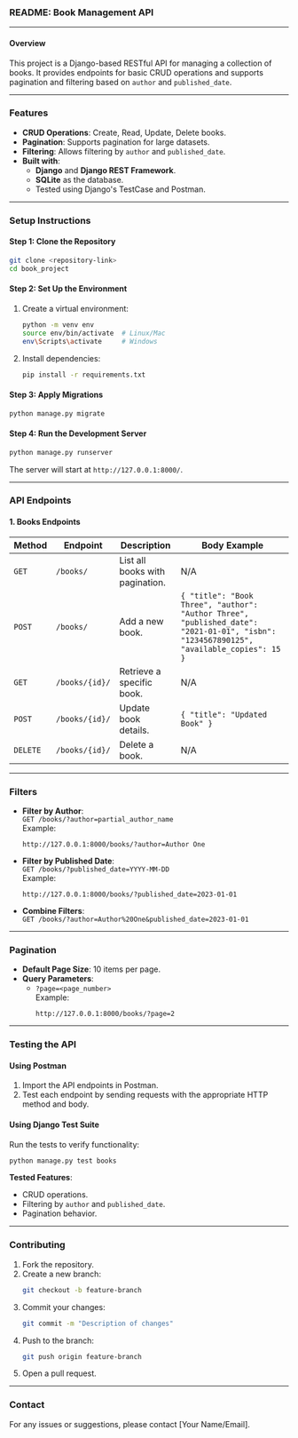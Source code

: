 ### README: Book Management API

---

#### **Overview**

This project is a Django-based RESTful API for managing a collection of books. It provides endpoints for basic CRUD operations and supports pagination and filtering based on `author` and `published_date`. 

---

### **Features**

- **CRUD Operations**: Create, Read, Update, Delete books.
- **Pagination**: Supports pagination for large datasets.
- **Filtering**: Allows filtering by `author` and `published_date`.
- **Built with**:
  - **Django** and **Django REST Framework**.
  - **SQLite** as the database.
  - Tested using Django's TestCase and Postman.

---

### **Setup Instructions**

#### **Step 1: Clone the Repository**
```bash
git clone <repository-link>
cd book_project
```

#### **Step 2: Set Up the Environment**
1. Create a virtual environment:
   ```bash
   python -m venv env
   source env/bin/activate  # Linux/Mac
   env\Scripts\activate     # Windows
   ```
2. Install dependencies:
   ```bash
   pip install -r requirements.txt
   ```

#### **Step 3: Apply Migrations**
```bash
python manage.py migrate
```

#### **Step 4: Run the Development Server**
```bash
python manage.py runserver
```

The server will start at `http://127.0.0.1:8000/`.

---

### **API Endpoints**

#### **1. Books Endpoints**

| Method   | Endpoint             | Description                   | Body Example                                                                                       |
|----------|----------------------|-------------------------------|---------------------------------------------------------------------------------------------------|
| `GET`    | `/books/`            | List all books with pagination. | N/A                                                                                               |
| `POST`   | `/books/`            | Add a new book.               | `{ "title": "Book Three", "author": "Author Three", "published_date": "2021-01-01", "isbn": "1234567890125", "available_copies": 15 }` |
| `GET`    | `/books/{id}/`       | Retrieve a specific book.      | N/A                                                                                               |
| `POST`   | `/books/{id}/`       | Update book details.           | `{ "title": "Updated Book" }`                                                                     |
| `DELETE` | `/books/{id}/`       | Delete a book.                 | N/A                                                                                               |

---

### **Filters**

- **Filter by Author**:  
  `GET /books/?author=partial_author_name`  
  Example:  
  ```http
  http://127.0.0.1:8000/books/?author=Author One
  ```

- **Filter by Published Date**:  
  `GET /books/?published_date=YYYY-MM-DD`  
  Example:  
  ```http
  http://127.0.0.1:8000/books/?published_date=2023-01-01
  ```

- **Combine Filters**:  
  `GET /books/?author=Author%20One&published_date=2023-01-01`

---

### **Pagination**

- **Default Page Size**: 10 items per page.  
- **Query Parameters**:
  - `?page=<page_number>`  
    Example:  
    ```http
    http://127.0.0.1:8000/books/?page=2
    ```

---

### **Testing the API**

#### **Using Postman**
1. Import the API endpoints in Postman.
2. Test each endpoint by sending requests with the appropriate HTTP method and body.

#### **Using Django Test Suite**
Run the tests to verify functionality:
```bash
python manage.py test books
```

**Tested Features**:
- CRUD operations.
- Filtering by `author` and `published_date`.
- Pagination behavior.

---

### **Contributing**

1. Fork the repository.
2. Create a new branch:
   ```bash
   git checkout -b feature-branch
   ```
3. Commit your changes:
   ```bash
   git commit -m "Description of changes"
   ```
4. Push to the branch:
   ```bash
   git push origin feature-branch
   ```
5. Open a pull request.

---

### **Contact**

For any issues or suggestions, please contact [Your Name/Email].